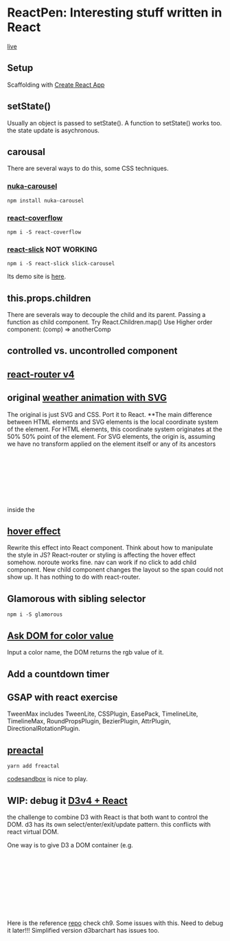 # ReactPen: Interesting stuff written in React

[live](https://rdwrcode.github.io/reactpen)

## Setup
Scaffolding with [Create React App](https://github.com/facebookincubator/create-react-app)

## setState()
Usually an object is passed to setState(). A function to setState() works too. 
the state update is asychronous.

## carousal
There are several ways to do this, some CSS techniques.

### [nuka-carousel](https://github.com/FormidableLabs/nuka-carousel)
```
npm install nuka-carousel
```
### [react-coverflow](https://github.com/andyyou/react-coverflow)
```
npm i -S react-coverflow
```

### [react-slick](https://github.com/akiran/react-slick) **NOT WORKING**
```
npm i -S react-slick slick-carousel
```
Its demo site is [here](http://neostack.com/opensource/react-slick).

## this.props.children
There are severals way to decouple the child and its parent. 
Passing a function as child component.
Try React.Children.map()
Use Higher order component: (comp) => anotherComp

## controlled vs. uncontrolled component

## [react-router v4](https://github.com/ReactTraining/react-router)

## original [weather animation with SVG](http://codepen.io/thebabydino/pen/qrzpBo)
The original is just SVG and CSS. Port it to React.
**The main difference between HTML elements and SVG elements is the local coordinate system of the element. 
For HTML elements, this coordinate system originates at the 50% 50% point of the element. 
For SVG elements, the origin is, assuming we have no transform applied on the element itself or any of its ancestors inside the <svg> element, at the 0 0 point of the SVG canvas. **

## [hover effect](http://codepen.io/tutsplus/pen/XMPQGV)
Rewrite this effect into React component. Think about how to manipulate the style in JS?
React-router or styling is affecting the hover effect somehow. 
noroute works fine.
nav can work if no click to add child component. New child component changes the layout so the span could not show up.
It has nothing to do with react-router.

## Glamorous with sibling selector
```
npm i -S glamorous
```

## [Ask DOM for color value](http://jsfiddle.net/developit/tneyp3gr/)
Input a color name, the DOM returns the rgb value of it. 

## Add a countdown timer

## GSAP with react exercise
TweenMax includes TweenLite, CSSPlugin, EasePack, TimelineLite, TimelineMax, RoundPropsPlugin, BezierPlugin, AttrPlugin, DirectionalRotationPlugin.

## [preactal](https://github.com/FormidableLabs/freactal)
```
yarn add freactal
```
[codesandbox](https://codesandbox.io/) is nice to play.

## WIP: debug it [D3v4 + React](https://medium.com/@Elijah_Meeks/interactive-applications-with-react-d3-f76f7b3ebc71)
the challenge to combine D3 with React is that both want to control the DOM.
d3 has its own select/enter/exit/update pattern. this conflicts with react virtual DOM.

One way is to give D3 a DOM container (e.g. <svg>) and let D3 take care of it.
use react to create elements, use d3 to visualize them.

Here is the reference [repo](https://github.com/emeeks/d3_in_action_2) check ch9.
Some issues with this. Need to debug it later!!!
Simplified version d3barchart has issues too.

